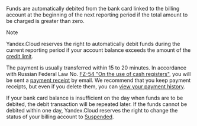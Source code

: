 Funds are automatically debited from the bank card linked to the billing account at the beginning of the next reporting period if the total amount to be charged is greater than zero.

> [!NOTE]
>
> Yandex.Cloud reserves the right to automatically debit funds during the current reporting period if your account balance exceeds the amount of the [credit limit](../concepts/credit-limit.md).
>

The payment is usually transferred within 15 to 20 minutes. In accordance with Russian Federal Law No. [FZ-54 "On the use of cash registers"](http://base.garant.ru/12130951/), you will be sent a [payment receipt](../concepts/individual-bill.md) by email. We recommend that you keep payment receipts, but even if you delete them, you can [view your payment history](../operations/check-bill-history.md).

If your bank card balance is insufficient on the day when funds are to be debited, the debit transaction will be repeated later. If the funds cannot be debited within one day, Yandex.Cloud reserves the right to change the status of your billing account to [Suspended](../concepts/billing-account.md#conditions).

